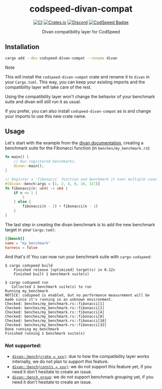 <div align="center">
<h1>codspeed-divan-compat</h1>

[![CI](https://github.com/CodSpeedHQ/codspeed-rust/actions/workflows/ci.yml/badge.svg?branch=main)](https://github.com/CodSpeedHQ/codspeed-rust/actions/workflows/ci.yml)
[![Crates.io](https://img.shields.io/crates/v/codspeed-divan-compat)](https://crates.io/crates/codspeed-divan-compat)
[![Discord](https://img.shields.io/badge/chat%20on-discord-7289da.svg)](https://discord.com/invite/MxpaCfKSqF)
[![CodSpeed Badge](https://img.shields.io/endpoint?url=https://codspeed.io/badge.json)](https://codspeed.io/CodSpeedHQ/codspeed-rust)

Divan compatibility layer for CodSpeed

</div>

## Installation

```sh
cargo add --dev codspeed-divan-compat --rename divan
```

> [!NOTE]
> This will install the `codspeed-divan-compat` crate and rename it to `divan` in your `Cargo.toml`.
> This way, you can keep your existing imports and the compatibility layer will take care of the rest.
>
> Using the compatibility layer won't change the behavior of your benchmark suite and divan will still run it as usual.
>
> If you prefer, you can also install `codspeed-divan-compat` as is and change your imports to use this new crate name.

## Usage

Let's start with the example from the [divan documentation](https://docs.rs/divan/0.1.17/divan/index.html#getting-started),
creating a benchmark suite for the Fibonacci function (in `benches/my_benchmark.rs`):

```rust
fn main() {
    // Run registered benchmarks.
    divan::main();
}

// Register a `fibonacci` function and benchmark it over multiple cases.
#[divan::bench(args = [1, 2, 4, 8, 16, 32])]
fn fibonacci(n: u64) -> u64 {
    if n <= 1 {
        1
    } else {
        fibonacci(n - 2) + fibonacci(n - 1)
    }
}
```

The last step in creating the divan benchmark is to add the new benchmark target in your `Cargo.toml`:

```toml title="Cargo.toml"
[[bench]]
name = "my_benchmark"
harness = false
```

And that's it! You can now run your benchmark suite with `cargo-codspeed`:

```
$ cargo codspeed build
    Finished release [optimized] target(s) in 0.12s
    Finished built 1 benchmark suite(s)

$ cargo codspeed run
   Collected 1 benchmark suite(s) to run
Running my_benchmark
NOTICE: codspeed is enabled, but no performance measurement will be made since it's running in an unknown environment.
Checked: benches/my_benchmark.rs::fibonacci[1]
Checked: benches/my_benchmark.rs::fibonacci[2]
Checked: benches/my_benchmark.rs::fibonacci[4]
Checked: benches/my_benchmark.rs::fibonacci[8]
Checked: benches/my_benchmark.rs::fibonacci[16]
Checked: benches/my_benchmark.rs::fibonacci[32]
Done running my_benchmark
Finished running 1 benchmark suite(s)
```

### Not supported:

- [`divan::bench(crate = xxx)`](https://docs.rs/divan/latest/divan/attr.bench.html#crate): due to how the compatibility layer works internally, we do not plan to support this feature.
- [`divan::bench(consts = xxx)`](https://docs.rs/divan/latest/divan/attr.bench.html#consts): we do not support this feature yet, if you need it don't hesitate to create an issue.
- [`divan::bench_group`](https://docs.rs/divan/latest/divan/attr.bench_group.html): we do not support benchmark grouping yet, if you need it don't hesitate to create an issue.
